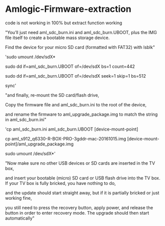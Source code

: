 # Amlogic-Firmware-extraction

code is not working in 100% but extract function working

"You’ll just need aml_sdc_burn.ini and aml_sdc_burn.UBOOT, plus the IMG file itself to create a bootable mass storage device.

Find the device for your micro SD card (formatted with FAT32) with lsblk"

'sudo umount /dev/sdX*

sudo dd if=aml_sdc_burn.UBOOT of=/dev/sdX bs=1 count=442

sudo dd if=aml_sdc_burn.UBOOT of=/dev/sdX seek=1 skip=1 bs=512

sync'

"and finally, re-mount the SD card/flash drive, 

Copy the firmware file and aml_sdc_burn.ini to the root of the device,

and rename the firmware to aml_upgrade_package.img to match the string in aml_sdc_burn.ini"

'cp aml_sdc_burn.ini aml_sdc_burn.UBOOT [device-mount-point] 

cp aml_s912_q6330-R-BOX-PRO-3gddr-mac-20161015.img [device-mount-point]/aml_upgrade_package.img 

sudo umount /dev/sdX*'

"Now make sure no other USB devices or SD cards are inserted in the TV box,

and insert your bootable (micro) SD card or USB flash drive into the TV box. If your TV box is fully bricked, you have nothing to do,

and the update should start straight away, but if it is partially bricked or just working fine,

you still need to press the recovery button, apply power, and release the button in order to enter recovery mode. The upgrade should then start automatically"
